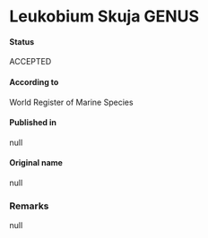 # Leukobium Skuja GENUS

#### Status
ACCEPTED

#### According to
World Register of Marine Species

#### Published in
null

#### Original name
null

### Remarks
null